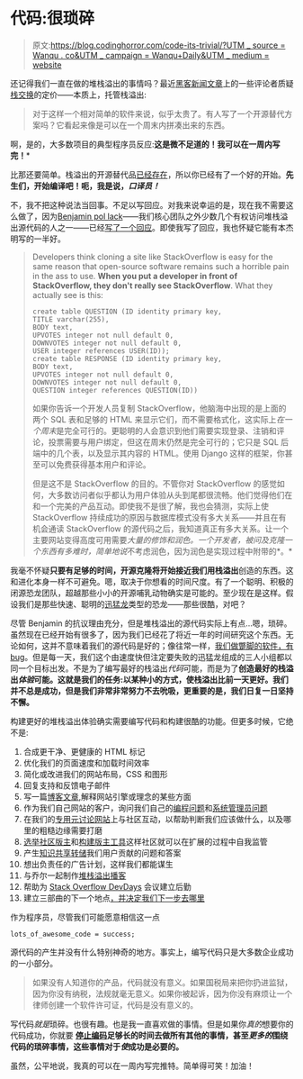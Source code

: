 # 代码:很琐碎

> 原文:[https://blog.codinghorror.com/code-its-trivial/?UTM _ source = Wanqu . co&UTM _ campaign = Wanqu+Daily&UTM _ medium = website](https://blog.codinghorror.com/code-its-trivial/?utm_source=wanqu.co&utm_campaign=Wanqu+Daily&utm_medium=website)



还记得我们一直在做的堆栈溢出的事情吗？最近[黑客新闻文章](http://news.ycombinator.com/item?id=678398)上的一些评论者质疑[栈交换](http://stackexchange.com)的定价——本质上，托管栈溢出:

> 对于这样一个相对简单的软件来说，似乎太贵了。有人写了一个开源替代方案吗？它看起来像是可以在一个周末内拼凑出来的东西。

啊，是的，大多数项目的典型程序员反应:**这是微不足道的！我可以在一周内写完！***

比那还要简单。栈溢出的开源替代品[已经存在](http://meta.stackoverflow.com/questions/2267/so-clones)，所以你已经有了一个好的开始。**先生们，开始编译吧！呃，我是说，*口译员！***

不，我不把这种说法当回事。不足以写回应。对我来说幸运的是，现在我不需要这么做了，因为[Benjamin pol lack](http://blog.bitquabit.com/)——我们核心团队之外少数几个有权访问堆栈溢出源代码的人之一——已经[写了一个回应](http://blog.bitquabit.com/2009/07/01/one-which-i-call-out-hacker-news/)。即使我写了回应，我也怀疑它能有本杰明写的一半好。

> Developers think cloning a site like StackOverflow is easy for the same reason that open-source software remains such a horrible pain in the ass to use. **When you put a developer in front of StackOverflow, they don't really see StackOverflow**. What they actually see is this:
> 
> ```
> create table QUESTION (ID identity primary key,
> TITLE varchar(255),
> BODY text,
> UPVOTES integer not null default 0,
> DOWNVOTES integer not null default 0,
> USER integer references USER(ID));
> create table RESPONSE (ID identity primary key,
> BODY text,
> UPVOTES integer not null default 0,
> DOWNVOTES integer not null default 0,
> QUESTION integer references QUESTION(ID))
> 
> ```
> 
> 如果你告诉一个开发人员复制 StackOverflow，他脑海中出现的是上面的两个 SQL 表和足够的 HTML 来显示它们，而不需要格式化，这实际上*在一个周末*是完全可行的。更聪明的人会意识到他们需要实现登录、注销和评论，投票需要与用户绑定，但这在周末仍然是完全可行的；它只是 SQL 后端中的几个表，以及显示其内容的 HTML。使用 Django 这样的框架，你甚至可以免费获得基本用户和评论。
> 
> 但是这不是 StackOverflow 的目的。不管你对 StackOverflow 的感觉如何，大多数访问者似乎都认为用户体验从头到尾都很流畅。他们觉得他们在和一个完美的产品互动。即使我不是很了解，我也会猜测，实际上使 StackOverflow 持续成功的原因与数据库模式没有多大关系——并且在有机会通读 StackOverflow 的源代码之后，我知道真正有多大关系。让一个主要网站变得高度可用需要*大量的修饰和润色。一个开发者，被问及克隆一个东西有多难时，简单地说*不考虑润色，因为润色是实现过程中附带的*。*

我毫不怀疑**只要有足够的时间，开源克隆将开始接近我们用栈溢出**创造的东西。这和进化本身一样不可避免。嗯，取决于你想看的时间尺度。有了一个聪明、积极的闭源恐龙团队，超越那些小小的开源哺乳动物确实是可能的。至少现在是这样。假设我们是那些快速、聪明的[迅猛龙](http://en.wikipedia.org/wiki/Velociraptor)类型的恐龙——那些很酷，对吧？

尽管 Benjamin 的抗议理由充分，但是堆栈溢出的源代码实际上有点...嗯，琐碎。虽然现在已经开始有很多了，因为我们已经花了将近一年的时间研究这个东西。无论如何，这并不意味着我们的源代码是好的；像往常一样，[我们做蹩脚的软件，有 bug](http://www.codinghorror.com/blog/archives/000099.html)。但是每一天，我们这个由速度快但注定要失败的迅猛龙组成的三人小组都以同一个目标出发。不是为了编写最好的栈溢出*代码*可能，而是为了**创造最好的栈溢出*体验*可能。这就是我们的任务:以某种小的方式，使栈溢出比前一天更好。我们并不总是成功，但是我们非常非常努力不去吮吸，更重要的是，我们日复一日坚持不懈。**

构建更好的堆栈溢出体验确实需要编写代码和构建很酷的功能。但更多时候，它绝不是:

1.  合成更干净、更健康的 HTML 标记
2.  优化我们的页面速度和加载时间效率
3.  简化或改进我们的网站布局，CSS 和图形
4.  回复支持和反馈电子邮件
5.  写一篇[博客文章](http://blog.stackoverflow.com/),解释网站引擎或理念的某些方面
6.  作为我们自己网站的客户，询问我们自己的[编程问题](http://stackoverflow.com)和[系统管理员问题](http://serverfault.com)
7.  在我们的[专用元讨论网站](http://meta.stackoverflow.com/)上与社区互动，以帮助判断我们应该做什么，以及哪里的粗糙边缘需要打磨
8.  [选举社区版主](http://blog.stackoverflow.com/2009/05/welcome-new-community-moderators/)和[构建版主工具](http://blog.stackoverflow.com/2009/05/a-theory-of-moderation/)这样社区就可以在扩展的过程中自我监管
9.  产生[知识共享转储](http://blog.stackoverflow.com/category/cc-wiki-dump/)我们用户贡献的问题和答案
10.  想出负责任的广告计划，这样我们都能谋生
11.  与乔尔一起制作[堆栈溢出播客](http://itc.conversationsnetwork.org/series/stackoverflow.html)
12.  帮助为 [Stack Overflow DevDays](http://stackoverflow.carsonified.com/) 会议建立后勤
13.  建立三部曲的下一个地点[，并决定我们下一步去哪里](http://blog.stackoverflow.com/2009/05/the-stack-overflow-trilogy/)

作为程序员，尽管我们可能愿意相信这一点

```
lots_of_awesome_code = success;

```

源代码的产生并没有什么特别神奇的地方。事实上，编写代码只是大多数企业成功的一小部分。

> 如果没有人知道你的产品，代码就没有意义。如果国税局来把你扔进监狱，因为你没有纳税，法规就毫无意义。如果你被起诉，因为你没有麻烦让一个律师创建一个软件许可证，代码是没有意义的。

写代码*就是*琐碎。也很有趣。也是我一直喜欢做的事情。但是如果你*真的*想要你的代码成功，你就要 **[停止编码](http://www.codinghorror.com/blog/archives/000878.html)足够长的时间去做所有其他的事情，甚至*更多的*围绕代码的琐碎事情，这些事情对于*使*成功是必要的。**

虽然，公平地说，我真的可以在一周内写完推特。简单得可笑！加油！

